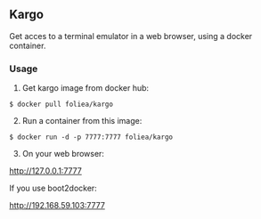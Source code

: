 ## Kargo

Get acces to a terminal emulator in a web browser, using
a docker container.

### Usage

1. Get kargo image from docker hub:

  `$ docker pull foliea/kargo`

2. Run a container from this image:

  `$ docker run -d -p 7777:7777 foliea/kargo`

3. On your web browser:

  http://127.0.0.1:7777

  If you use boot2docker:

  http://192.168.59.103:7777
